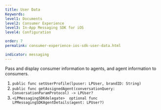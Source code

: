 ```yaml
---
title: User Data
Keywords:
level1: Documents
level2: Consumer Experience
level3: In-App Messaging SDK for iOS
level4: Configuration

order: 7
permalink: consumer-experience-ios-sdk-user-data.html

indicator: messaging
---
```


Pass and display consumer information to agents, and agent information to consumers.

1. `public func setUserProfile(lpuser: LPUser, brandID: String)`  
2. `public func getAssignedAgent(conversationQuery: ConversationParamProtocol) -> LPUser?`  
3. `<LPMessagingSDKdelegate>  optional func LPMessagingSDKAgentDetails(agent: LPUser?)`